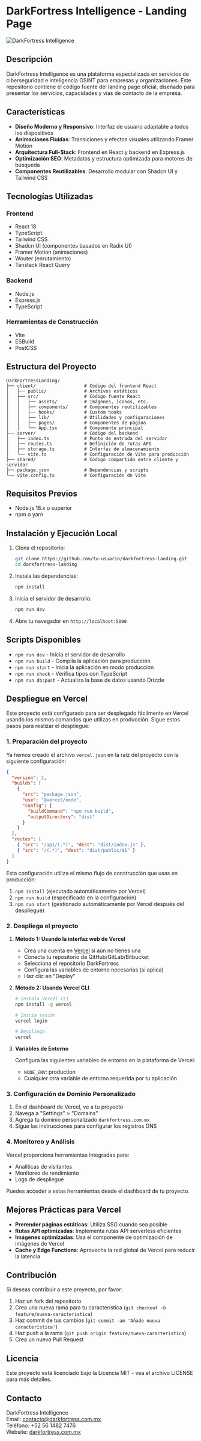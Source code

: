 # DarkFortress Intelligence - Landing Page

![DarkFortress Intelligence](./client/public/dfi_logo.png)

## Descripción

DarkFortress Intelligence es una plataforma especializada en servicios de ciberseguridad e inteligencia OSINT para empresas y organizaciones. Este repositorio contiene el código fuente del landing page oficial, diseñado para presentar los servicios, capacidades y vías de contacto de la empresa.

## Características

- **Diseño Moderno y Responsivo**: Interfaz de usuario adaptable a todos los dispositivos
- **Animaciones Fluidas**: Transiciones y efectos visuales utilizando Framer Motion
- **Arquitectura Full-Stack**: Frontend en React y backend en Express.js
- **Optimización SEO**: Metadatos y estructura optimizada para motores de búsqueda
- **Componentes Reutilizables**: Desarrollo modular con Shadcn UI y Tailwind CSS

## Tecnologías Utilizadas

### Frontend
- React 18
- TypeScript
- Tailwind CSS
- Shadcn UI (componentes basados en Radix UI)
- Framer Motion (animaciones)
- Wouter (enrutamiento)
- Tanstack React Query

### Backend
- Node.js
- Express.js
- TypeScript

### Herramientas de Construcción
- Vite
- ESBuild
- PostCSS

## Estructura del Proyecto

```
DarkFortressLanding/
├── client/                  # Código del frontend React
│   ├── public/              # Archivos estáticos
│   ├── src/                 # Código fuente React
│   │   ├── assets/          # Imágenes, iconos, etc.
│   │   ├── components/      # Componentes reutilizables
│   │   ├── hooks/           # Custom hooks
│   │   ├── lib/             # Utilidades y configuraciones
│   │   ├── pages/           # Componentes de página
│   │   └── App.tsx          # Componente principal
├── server/                  # Código del backend
│   ├── index.ts             # Punto de entrada del servidor
│   ├── routes.ts            # Definición de rutas API
│   ├── storage.ts           # Interfaz de almacenamiento
│   └── vite.ts              # Configuración de Vite para producción
├── shared/                  # Código compartido entre cliente y servidor
├── package.json             # Dependencias y scripts
└── vite.config.ts           # Configuración de Vite
```

## Requisitos Previos

- Node.js 18.x o superior
- npm o yarn

## Instalación y Ejecución Local

1. Clona el repositorio:
   ```bash
   git clone https://github.com/tu-usuario/darkfortress-landing.git
   cd darkfortress-landing
   ```

2. Instala las dependencias:
   ```bash
   npm install
   ```

3. Inicia el servidor de desarrollo:
   ```bash
   npm run dev
   ```

4. Abre tu navegador en `http://localhost:5000`

## Scripts Disponibles

- `npm run dev` - Inicia el servidor de desarrollo
- `npm run build` - Compila la aplicación para producción
- `npm run start` - Inicia la aplicación en modo producción
- `npm run check` - Verifica tipos con TypeScript
- `npm run db:push` - Actualiza la base de datos usando Drizzle

## Despliegue en Vercel

Este proyecto está configurado para ser desplegado fácilmente en Vercel usando los mismos comandos que utilizas en producción. Sigue estos pasos para realizar el despliegue:

### 1. Preparación del proyecto

Ya hemos creado el archivo `vercel.json` en la raíz del proyecto con la siguiente configuración:

```json
{
  "version": 2,
  "builds": [
    {
      "src": "package.json",
      "use": "@vercel/node",
      "config": {
        "buildCommand": "npm run build",
        "outputDirectory": "dist"
      }
    }
  ],
  "routes": [
    { "src": "/api/(.*)", "dest": "dist/index.js" },
    { "src": "/(.*)", "dest": "dist/public/$1" }
  ]
}
```

Esta configuración utiliza el mismo flujo de construcción que usas en producción:
1. `npm install` (ejecutado automáticamente por Vercel)
2. `npm run build` (especificado en la configuración)
3. `npm run start` (gestionado automáticamente por Vercel después del despliegue)

### 2. Despliega el proyecto

1. **Método 1: Usando la interfaz web de Vercel**
   
   - Crea una cuenta en [Vercel](https://vercel.com) si aún no tienes una
   - Conecta tu repositorio de GitHub/GitLab/Bitbucket
   - Selecciona el repositorio DarkFortress
   - Configura las variables de entorno necesarias (si aplica)
   - Haz clic en "Deploy"

2. **Método 2: Usando Vercel CLI**

   ```bash
   # Instala Vercel CLI
   npm install -g vercel
   
   # Inicia sesión
   vercel login
   
   # Despliega
   vercel
   ```

3. **Variables de Entorno**

   Configura las siguientes variables de entorno en la plataforma de Vercel:
   
   - `NODE_ENV`: production
   - Cualquier otra variable de entorno requerida por tu aplicación

### 3. Configuración de Dominio Personalizado

1. En el dashboard de Vercel, ve a tu proyecto
2. Navega a "Settings" > "Domains"
3. Agrega tu dominio personalizado `darkfortress.com.mx`
4. Sigue las instrucciones para configurar los registros DNS

### 4. Monitoreo y Análisis

Vercel proporciona herramientas integradas para:
- Analíticas de visitantes
- Monitoreo de rendimiento
- Logs de despliegue

Puedes acceder a estas herramientas desde el dashboard de tu proyecto.

## Mejores Prácticas para Vercel

- **Prerender páginas estáticas**: Utiliza SSG cuando sea posible
- **Rutas API optimizadas**: Implementa rutas API serverless eficientes
- **Imágenes optimizadas**: Usa el componente de optimización de imágenes de Vercel
- **Cache y Edge Functions**: Aprovecha la red global de Vercel para reducir la latencia

## Contribución

Si deseas contribuir a este proyecto, por favor:

1. Haz un fork del repositorio
2. Crea una nueva rama para tu característica (`git checkout -b feature/nueva-caracteristica`)
3. Haz commit de tus cambios (`git commit -am 'Añade nueva característica'`)
4. Haz push a la rama (`git push origin feature/nueva-caracteristica`)
5. Crea un nuevo Pull Request

## Licencia

Este proyecto está licenciado bajo la Licencia MIT - vea el archivo LICENSE para más detalles.

## Contacto

DarkFortress Intelligence  
Email: contacto@darkfortress.com.mx  
Teléfono: +52 56 1482 7476  
Website: [darkfortress.com.mx](https://darkfortress.com.mx)
